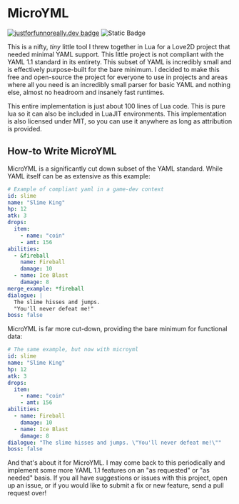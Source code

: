 # MicroYML

[![justforfunnoreally.dev badge](https://img.shields.io/badge/justforfunnoreally-dev-9ff)](https://justforfunnoreally.dev)
![Static Badge](https://img.shields.io/badge/Built_with-Lua-blue?logo=lua)

This is a nifty, *tiny* little tool I threw together in Lua for a Love2D project that needed minimal YAML support. This little project is not compliant with the YAML 1.1 standard in its entirety. This subset of YAML is incredibly small and is effectively purpose-built for the bare minimum. I decided to make this free and open-source the project for everyone to use in projects and areas where all you need is an incredibly small parser for basic YAML and nothing else, almost no headroom and insanely fast runtimes.

This entire implementation is just about 100 lines of Lua code. This is pure lua so it can also be included in LuaJIT environments. This implementation is also licensed under MIT, so you can use it anywhere as long as attribution is provided.

## How-to Write MicroYML

MicroYML is a significantly cut down subset of the YAML standard. While YAML itself can be as extensive as this example:
```yaml
# Example of compliant yaml in a game-dev context
id: slime
name: "Slime King"
hp: 12
atk: 3
drops:
  item:
    - name: "coin"
    - amt: 156
abilities:
  - &fireball
    name: Fireball
    damage: 10
  - name: Ice Blast
    damage: 8
merge_example: *fireball
dialogue: |
  The slime hisses and jumps.
  "You'll never defeat me!"
boss: false
```

MicroYML is far more cut-down, providing the bare minimum for functional data:
```yaml
# The same example, but now with microyml
id: slime
name: "Slime King"
hp: 12
atk: 3
drops:
  item:
    - name: "coin"
    - amt: 156
abilities:
  - name: Fireball
    damage: 10
  - name: Ice Blast
    damage: 8
dialogue: "The slime hisses and jumps. \"You'll never defeat me!\""
boss: false
```

And that's about it for MicroYML. I may come back to this periodically and implement some more YAML 1.1 features on an "as requested" or "as needed" basis. If you all have suggestions or issues with this project, open up an issue, or if you would like to submit a fix or new feature, send a pull request over!
